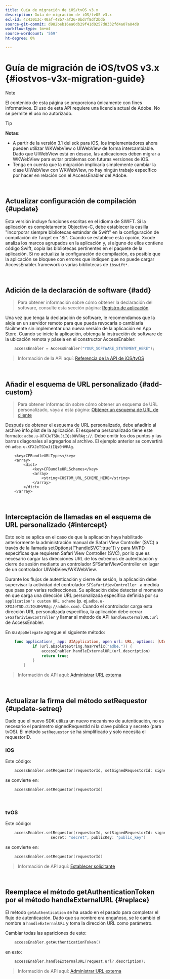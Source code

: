 ```yaml
---
title: Guía de migración de iOS/tvOS v3.x
description: Guía de migración de iOS/tvOS v3.x
exl-id: 4c43013c-40af-48b7-af26-0bd7f8df2bdb
source-git-commit: d982beb16ea0db29f41d0257d8332fd4a07a84d8
workflow-type: tm+mt
source-wordcount: '559'
ht-degree: 0%

---
```


# Guía de migración de iOS/tvOS v3.x {#iostvos-v3x-migration-guide}

>[!NOTE]
>
>El contenido de esta página se proporciona únicamente con fines informativos. El uso de esta API requiere una licencia actual de Adobe. No se permite el uso no autorizado.

>[!TIP]
> 
> **Notas:**
>
> - A partir de la versión 3.1 del sdk para iOS, los implementadores ahora pueden utilizar WKWebView o UIWebView de forma intercambiable. Dado que UIWebView está en desuso, las aplicaciones deben migrar a WKWebView para evitar problemas con futuras versiones de iOS.
> - Tenga en cuenta que la migración implicaría simplemente cambiar la clase UIWebView con WKWebView, no hay ningún trabajo específico por hacer en relación con el AccessEnabler del Adobe.

</br>

## Actualizar configuración de compilación {#update}

Esta versión incluye funciones escritas en el idioma de SWIFT. Si la aplicación es completamente Objective-C, debe establecer la casilla &quot;Incorporar siempre bibliotecas estándar de Swift&quot; en la configuración de compilación de Target en &quot;Sí&quot;. Cuando se establece esta opción, Xcode analiza los marcos agrupados en la aplicación y, si alguno de ellos contiene código Swift, copia las bibliotecas pertinentes en el paquete de la aplicación. Si no actualiza la configuración de compilación, es posible que la aplicación se bloquee con errores que indiquen que no puede cargar AccessEnabler.framework o varias bibliotecas de `ibswift*`.

</br>

## Adición de la declaración de software {#add}

> Para obtener información sobre cómo obtener la declaración del software, consulte esta sección
> página:
> [Registro de aplicación](/help/authentication/integration-guide-programmers/legacy/sdks/ios-tvos-sdk/iostvos-application-registration.md)

Una vez que tenga la declaración de software, le recomendamos que la aloje en un servidor remoto para que pueda revocarla o cambiarla fácilmente sin implementar una nueva versión de la aplicación en App Store. Cuando se inicie la aplicación, obtenga la instrucción de software de la ubicación remota y pásela en el constructor AccessEnabler:

```swift
    accessEnabler = AccessEnabler("YOUR_SOFTWARE_STATEMENT_HERE");
```

> Información de la API aquí: [Referencia de la API de iOS/tvOS](/help/authentication/integration-guide-programmers/legacy/sdks/ios-tvos-sdk/iostvos-sdk-api-reference.md)

</br>

## Añadir el esquema de URL personalizado {#add-custom}

> Para obtener información sobre cómo obtener un esquema de URL personalizado, vaya a esta página: [Obtener un esquema de URL de cliente](/help/authentication/integration-guide-programmers/legacy/sdks/ios-tvos-sdk/iostvos-application-registration.md)

Después de obtener el esquema de URL personalizado, debe añadirlo al archivo info.plist de la aplicación. El esquema personalizado tiene este formato: `adbe.u-XFXJeTSDuJiIQs0HVRAg://`. Debe omitir los dos puntos y las barras diagonales al agregarlos al archivo. El ejemplo anterior se convertirá en `adbe.u-XFXJeTSDuJiIQs0HVRAg`.

```plist
    <key>CFBundleURLTypes</key>
    <array>
        <dict>
            <key>CFBundleURLSchemes</key>
            <array>
                <string>CUSTOM_URL_SCHEME_HERE</string>
            </array>
        </dict>
    </array>
```

</br>

## Interceptación de llamadas en el esquema de URL personalizado {#intercept}

Esto solo se aplica en el caso de que la aplicación haya habilitado anteriormente la administración manual de Safari View Controller (SVC) a través de la llamada [setOptions(\[&quot;handleSVC&quot;:true&quot;\])](/help/authentication/integration-guide-programmers/legacy/sdks/ios-tvos-sdk/iostvos-sdk-api-reference.md) y para MVPD específicas que requieren Safari View Controller (SVC), por lo que es necesario cargar las direcciones URL de los extremos de autenticación y cierre de sesión mediante un controlador SFSafariViewController en lugar de un controlador UIWebView/WKWebView.

Durante los flujos de autenticación y cierre de sesión, la aplicación debe supervisar la actividad del controlador `SFSafariViewController ` a medida que pasa por varias redirecciones. Su aplicación debe detectar el momento en que carga una dirección URL personalizada específica definida por su `application's custom URL scheme` (p. ej.`adbe.u-XFXJeTSDuJiIQs0HVRAg://adobe.com)`. Cuando el controlador carga esta dirección URL personalizada específica, la aplicación debe cerrar `SFSafariViewController` y llamar al método de API `handleExternalURL:url `de AccessEnabler.

En su `AppDelegate` agregue el siguiente método:

```swift
    func application(_ app: UIApplication, open url: URL, options: [UIApplicationOpenURLOptionsKey: Any]) -> Bool {
            if (url.absoluteString.hasPrefix("adbe.")) {
                accessEnabler.handleExternalURL(url.description)
                return true;
            } 
        }
```

> Información de API aquí: [Administrar URL externa](/help/authentication/integration-guide-programmers/legacy/sdks/ios-tvos-sdk/iostvos-sdk-api-reference.md)

</br>

## Actualizar la firma del método setRequestor {#update-setreq}

Dado que el nuevo SDK utiliza un nuevo mecanismo de autenticación, no es necesario el parámetro signedRequestId ni la clave pública y secreto (para tvOS). El método `setRequestor` se ha simplificado y solo necesita el requestorID.

### iOS

Este código:

```swift
    accessEnabler.setRequestor(requestorId, setSignedRequestorId: signedRequestorId)
```

se convierte en:

```swift
    accessEnabler.setRequestor(requestorId)
```

</br>

### tvOS

Este código:

```swift
    accessEnabler.setRequestor(requestorId, setSignedRequestorId: signedRequestorId,
                    secret: "secret", publicKey: "public_key")
```

se convierte en:

```swift
    accessEnabler.setRequestor(requestorId)
```

> Información de API aquí: [Establecer solicitante](/help/authentication/integration-guide-programmers/legacy/sdks/ios-tvos-sdk/iostvos-sdk-api-reference.md)

</br>

## Reemplace el método getAuthenticationToken por el método handleExternalURL {#replace}

El método `getAuthentication` se ha usado en el pasado para completar el flujo de autenticación. Dado que su nombre era engañoso, se le cambió el nombre a `handleExternalURL` y toma la dirección URL como parámetro.

Cambiar todas las apariciones de esto:

```swift
    accessEnabler.getAuthenticationToken()
```

en esto:

```swift
    accessEnabler.handleExternalURL(request.url?.description);
```

> Información de API aquí: [Administrar URL externa](/help/authentication/integration-guide-programmers/legacy/sdks/ios-tvos-sdk/iostvos-sdk-api-reference.md)
